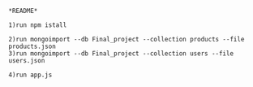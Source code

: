 
    *README*

    1)run npm istall

    2)run mongoimport --db Final_project --collection products --file products.json
    3)run mongoimport --db Final_project --collection users --file users.json

    4)run app.js
